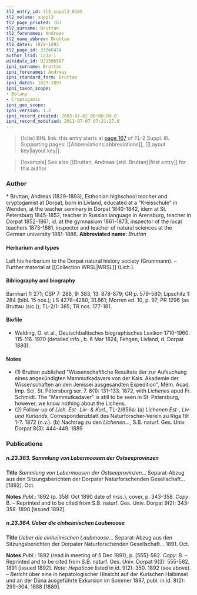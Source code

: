 ```yaml
---
tl2_entry_id: tl2_suppl3_0165
tl2_volume: suppl3
tl2_page_printed: 167
tl2_surname: Bruttan
tl2_forenames: Andreas
tl2_name_abbrev: Bruttan
tl2_dates: 1829-1893
tl2_page_id: 33266474
author_lsid: 1233-1
wikidata_id: Q21506587
ipni_surname: Bruttan
ipni_forenames: Andreas
ipni_standard_form: Bruttan
ipni_dates: 1829-1893
ipni_taxon_scope: 
- Botany
- Cryptogamic
ipni_geo_scope: 
ipni_version: 1.2
ipni_record_created: 2003-07-02 00:00:00.0
ipni_record_modified: 2011-07-07 07:21:27.0
---
```



> [!cite] BHL link: this entry starts at [page 167](https://www.biodiversitylibrary.org/page/33266474) of TL-2 Suppl. III.
> Supporting pages: [[Abbreviations|abbreviations]], [[Layout key|layout key]].

> [!example] See also [[Bruttan, Andreas {std. Bruttan}|first entry]] for this author

### Author

\* Bruttan, Andreas (1829-1893), Esthonian highschool teacher and cryptogamist at Dorpat, born in Livland, educated at a "Kreisschule" in Wenden, at the teacher seminary in Dorpat 1840-1842, idem at St. Petersburg 1845-1852, teacher in Russian language in Arensburg, teacher in Dorpat 1852-1861, id. at the gymnasium 1861-1873, inspector of the local teachers 1873-1881, inspector and teacher of natural sciences at the German university 1881-1886. 
**Abbreviated name**: *Bruttan*

#### Herbarium and types

Left his herbarium to the Dorpat natural history society (Grummann). – Further material at [[Collection WRSL|WRSL]] (Lich.).

#### Bibliography and biography

Barnhart 1: 271; CSP 7: 288, 9: 383, 13: 878-879; GR p. 579-580; Lipschitz 1: 284 (bibl. 15 nos.); LS 4278-4280, 31.661; Morren ed. 10, p. 97; PR 1296 (as Bruttau (sic.)); TL-2/1: 385; TR nos. 177-181.

#### Biofile

- Welding, O. et al., Deutschbaltisches biographisches Lexikon 1710-1960. 115-116. 1970 (detailed info., b. 6 Mar 1824, Fehgen, Livland, d. Dorpat 1893).

#### Notes

- (1) Bruttan published "Wissenschaftliche Resultate der zur Aufsuchung eines angekündigten Mammutkadavers von der Kais. Akademie der Wissenschaften an den Jenissei ausgesandten Expedition", Mém. Acad. Imp. Sci. St. Pétersburg ser. 7. 8(1): 131-133. 1872, with *Lichenes* apud Fr. Schmidt. The "Mammutkadaver" is still to be seen in St. Petersburg, however, we know nothing about the Lichens.
- (2) Follow-up of *Lich. Est- Liv- & Kurl.*, TL-2/856a:
(a) *Lichenen Est-, Liv- und Kurlands*, Correspondenzblatt des Naturforscher-Verein zu Riga 19: 1-?. 1872 (n.v.).
(b) Nachtrag zu den *Lichenen...*, S.B. naturf. Ges. Univ. Dorpat 8(3): 444-449. 1889.

### Publications

##### n.23.363. Sammlung von Lebermoosen der Ostseeprovinzen

**Title**
*Sammlung von Lebermoosen der Ostseeprovinzen*... Separat-Abzug aus den Sitzungsberichten der Dorpater Naturforschenden Gesellschaft... \[1892\]. Oct.

**Notes**
*Publ*.: 1892 (p. 358: Oct 1890 date of mss.), cover, p. 343-358. *Copy*: B. – Reprinted and to be cited from S.B. naturf. Ges. Univ. Dorpat 9(2): 343-358. 1890 \[issued 1892\].

##### n.23.364. Ueber die einheimischen Laubmoose

**Title**
*Ueber die einheimischen Laubmoose*... Separat-Abzug aus den Sitzungsberichten der Dorpater Naturforschenden Gesellschaft... 1891. Oct.

**Notes**
*Publ*.: 1892 (read in meeting of 5 Dec 1891), p. \[555\]-582. *Copy*: B. – Reprinted and to be cited from S.B. naturf. Ges. Univ. Dorpat 9(3): 555-582. 1891 \[issued 1892\].
*Note*: *Hepaticae* listed in id. 9(2): 350. 1892 (see above). – *Bericht* über eine in hepatologischer Hinsicht auf der Kurischen Halbinsel und an der Düna ausgeführte Exkursion im Sommer 1887, publ. in id. 8(2): 299-304. 1888 \[1889\].


